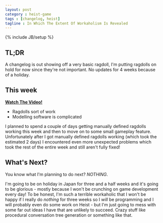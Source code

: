 ```yaml
---
layout: post
category : heist-game
tags : [changelog, heist]
tagline : In Which The Extent Of Workaholism Is Revealed
---
```

{% include JB/setup %}


## TL;DR

A changelog is out showing off a very basic ragdoll, I'm putting ragdolls on hold for now since they're not important. No updates for 4 weeks because of a holiday.

## This week

[**Watch The Video!**](http://youtu.be/W01M456BK7E)

- Ragdolls sort of work
- Modelling software is complicated

I planned to spend a couple of days getting manually defined ragdolls working this week and then to move on to some small gameplay feature. Unfortunately after I got manually defined ragdolls working (which took the estimated 2 days) I encountered even more unexpected problems which took the rest of the entire week and still aren't fully fixed!

## What's Next?

You know what I'm planning to do next? *NOTHING*.

I'm going to be on holiday in Japan for three and a half weeks and it's going to be glorious - mostly because I won't be crunching on game development every day! To be honest, I'm such a terrible workaholic that I won't be happy if I really do _nothing_ for three weeks so I *will* be programming and I will probably even do some work on Heist - but I'm just going to mess with some far out ideas I have that are unlikely to succeed. Crazy stuff like procedural conversation tree generation or something like that.